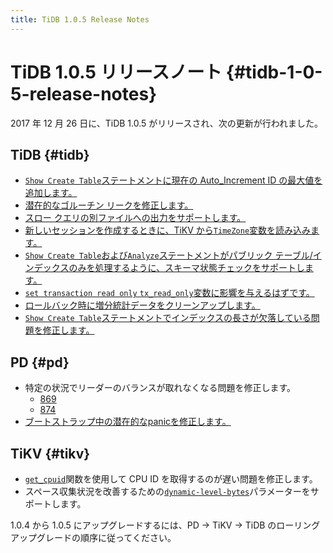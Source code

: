```yaml
---
title: TiDB 1.0.5 Release Notes
---
```


# TiDB 1.0.5 リリースノート {#tidb-1-0-5-release-notes}

2017 年 12 月 26 日に、TiDB 1.0.5 がリリースされ、次の更新が行われました。

## TiDB {#tidb}

-   [`Show Create Table`ステートメントに現在の Auto_Increment ID の最大値を追加します。](https://github.com/pingcap/tidb/pull/5489)
-   [潜在的なゴルーチン リークを修正します。](https://github.com/pingcap/tidb/pull/5486)
-   [スロー クエリの別ファイルへの出力をサポートします。](https://github.com/pingcap/tidb/pull/5484)
-   [新しいセッションを作成するときに、TiKV から`TimeZone`変数を読み込みます。](https://github.com/pingcap/tidb/pull/5479)
-   [`Show Create Table`および<code>Analyze</code>ステートメントがパブリック テーブル/インデックスのみを処理するように、スキーマ状態チェックをサポートします。](https://github.com/pingcap/tidb/pull/5474)
-   [`set transaction read only` <code>tx_read_only</code>変数に影響を与えるはずです。](https://github.com/pingcap/tidb/pull/5491)
-   [ロールバック時に増分統計データをクリーンアップします。](https://github.com/pingcap/tidb/pull/5391)
-   [`Show Create Table`ステートメントでインデックスの長さが欠落している問題を修正します。](https://github.com/pingcap/tidb/pull/5421)

## PD {#pd}

-   特定の状況でリーダーのバランスが取れなくなる問題を修正します。
    -   [869](https://github.com/pingcap/pd/pull/869)
    -   [874](https://github.com/pingcap/pd/pull/874)
-   [ブートストラップ中の潜在的なpanicを修正します。](https://github.com/pingcap/pd/pull/889)

## TiKV {#tikv}

-   [`get_cpuid`](https://github.com/pingcap/tikv/pull/2611)関数を使用して CPU ID を取得するのが遅い問題を修正します。
-   スペース収集状況を改善するための[`dynamic-level-bytes`](https://github.com/pingcap/tikv/pull/2605)パラメーターをサポートします。

1.0.4 から 1.0.5 にアップグレードするには、PD -&gt; TiKV -&gt; TiDB のローリング アップグレードの順序に従ってください。
